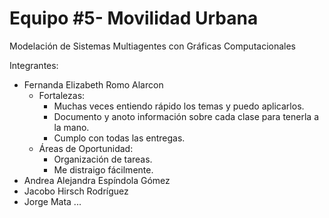 # Equipo #5- Movilidad Urbana
Modelación de Sistemas Multiagentes con Gráficas Computacionales

Integrantes:

* Fernanda Elizabeth Romo Alarcon
  * Fortalezas:
    * Muchas veces entiendo rápido los temas y puedo aplicarlos.
    * Documento y anoto información sobre cada clase para tenerla a la mano.
    * Cumplo con todas las entregas.
  * Áreas de Oportunidad:
    * Organización de tareas.
    * Me distraigo fácilmente.
* Andrea Alejandra Espíndola Gómez
* Jacobo Hirsch Rodríguez
* Jorge Mata ...
